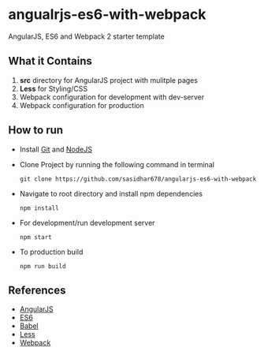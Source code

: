 # angualrjs-es6-with-webpack
AngularJS, ES6 and Webpack 2 starter template

## What it Contains

1. **src** directory for AngularJS project with mulitple pages
2. **Less** for Styling/CSS
3. Webpack configuration for development with dev-server 
4. Webpack configuration for production 


## How to run

- Install [Git](https://git-scm.com/) and [NodeJS](https://nodejs.org) </a> 

- Clone Project by running the following command in terminal
	```
	git clone https://github.com/sasidhar678/angularjs-es6-with-webpack 
	```

- Navigate to root directory and install npm dependencies 
	```
	npm install
	```

- For development/run development server
	```
	npm start
	```
- To production build 
	```
	npm run build
	```
## References
- [AngularJS](https://angularjs.org/)
- [ES6](https://es6.io/)
- [Babel](https://babeljs.io/)
- [Less](http://lesscss.org/)
- [Webpack](https://webpack.js.org/)

